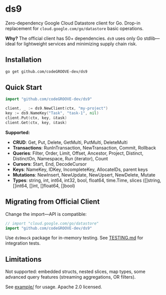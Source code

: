 # ds9

Zero-dependency Google Cloud Datastore client for Go. Drop-in replacement for `cloud.google.com/go/datastore` basic operations.

**Why?** The official client has 50+ dependencies. `ds9` uses only Go stdlib—ideal for lightweight services and minimizing supply chain risk.

## Installation

```bash
go get github.com/codeGROOVE-dev/ds9
```

## Quick Start

```go
import "github.com/codeGROOVE-dev/ds9"

client, _ := ds9.NewClient(ctx, "my-project")
key := ds9.NameKey("Task", "task-1", nil)
client.Put(ctx, key, &task)
client.Get(ctx, key, &task)
```

**Supported:**
- **CRUD**: Get, Put, Delete, GetMulti, PutMulti, DeleteMulti
- **Transactions**: RunInTransaction, NewTransaction, Commit, Rollback
- **Queries**: Filter, Order, Limit, Offset, Ancestor, Project, Distinct, DistinctOn, Namespace, Run (iterator), Count
- **Cursors**: Start, End, DecodeCursor
- **Keys**: NameKey, IDKey, IncompleteKey, AllocateIDs, parent keys
- **Mutations**: NewInsert, NewUpdate, NewUpsert, NewDelete, Mutate
- **Types**: string, int, int64, int32, bool, float64, time.Time, slices ([]string, []int64, []int, []float64, []bool)

## Migrating from Official Client

Change the import—API is compatible:
```go
// import "cloud.google.com/go/datastore"
import "github.com/codeGROOVE-dev/ds9"
```

Use `ds9mock` package for in-memory testing. See [TESTING.md](TESTING.md) for integration tests.

## Limitations

Not supported: embedded structs, nested slices, map types, some advanced query features (streaming aggregations, OR filters).

See [example/](example/) for usage. Apache 2.0 licensed.
